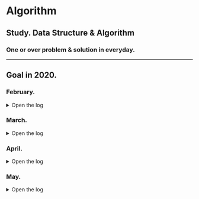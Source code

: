 # Algorithm
## Study. Data Structure &amp; Algorithm

### One or over problem & solution in everyday.

------

## Goal in 2020.

### February.
<details>
<summary>Open the log</summary>
<div markdown="1">
  
- 02.09) baekjoon 2156 
- 02.10) baekjoon 1912
- 02.11) baekjoon 10250(Incomplete)
- 02.12) baekjoon 10250, 1085, 11050, 2798
- 02.13) baekjoon 1018
- 02.14) baekjoon 1181
- 02.15) baekjoon 2609, 11650
- 02.16) departure(from South Korea, to Hungary)
- 02.17) baekjoon 10814
- 02.18) baekjoon 1259, 1920, 1978, 2164, 9012, 10816, 10828, 10845, 10866, 15829, 17626, 18111
- 02.19) baekjoon 1620, 1764, 2630, 11399, 11724, 11726
- 02.20) baekjoon 2606
- 02.21) baekjoon 1012, 1931, 11279
- 02.22) baekjoon 1260, 1697, 1918, 1927, 7569, 7576, 7662
- 02.23) baekjoon 1149, 1629, 1932, 2407, 11053, 11723, 11725, 15654
- 02.24) baekjoon 1991, 2167, 9663, 11004
- 02.25) baekjoon 1753, 1865, 1967, 2206, 9251, 11404, 12865
- 02.26) baekjoon 1167, 1786, 2263, 14938
- 02.27) baekjoon 9465, 15652, 15657, 15663, 15666
- 02.28) baekjoon 5639, 9205
- 02.29) baekjoon 1043, 1916

</div>
</details>

### March.
<details>
<summary>Open the log</summary>
<div markdown="1">
  
- 03.01) baekjoon 12851, 14502, 16953
- 03.02) baekjoon 2448, 17070
- 03.03) baekjoon 2096, 2638, 10830, 17144
- 03.04) baekjoon 1016, 1238, 1504, 11054, 11779, 18119
- 03.05) baekjoon 2166, 2467, 9252, 9466, 12852, 12849
- 03.06) baekjoon 1005, 1197, 1806, 2056, 2239, 2473
- 03.07) baekjoon 2252, 2623, 7579, 11049, 13460 
- 03.08) baekjoon 2098, 7453, 10942, 12100, 14003
- 03.09) baekjoon 9328
- 03.10) baekjoon 1107, 1261, 16946
- 03.11) baekjoon 1405, 1600, 1759
- 03.12) baekjoon 10800
- 03.13) baekjoon 1533
- 03.14) departure(from Poland, to Qatar)
- 03.15) departure(from Qatar, to South Korea)
- 03.16) baekjoon 1647, 4386
- 03.17) programmers 60063(incompleted)
- 03.18) baekjoon 17136, programmers 60057(카카오공채, 문자열압축)
- 03.19) studying...
- 03.20) other projects
- 03.21) baekjoon 1525
- 03.22) programmers 60063
- 03.23) baekjoon 17406
- 03.24) baekjoon 17472, programmers 60061(기둥과 보, imcomplete)
- 03.25) other projects, baekjoon 15683(incomplete)
- 03.26) baekjoon 12094, 15683
- 03.27) programmers 60058(괄호변환)
- 03.28) baekjoon 15684, 17140
- 03.29) other projects
- 03.30) baekjoon 17837
- 03.31) baekjoon 17825(incomplete)

</div>
</details>


### April.
<details>
<summary>Open the log</summary>
<div markdown="1">
  
- 04.01) baekjoon 16638
- 04.02) ?
- 04.03) other project
- 04.04) baekjoon 17825, programmers 1830(x), 42894, 43104, 43165, swexpert 8352(x)
- 04.05) LINE Coding Test
- 04.06)
- 04.07) CS study
- 04.08) Cover Letter
- 04.09) Cover Letter
- 04.10) baekjoon 14503
- 04.11) Cover Letter
- 04.12) Cover Letter
- 04.13) 
- 04.14) 
- 04.15) Portfolio
- 04.16) Portfolio, CS Study
- 04.17) programmers 42892(길찾기게임), baek 2214, 15685

</div>
</details>

### May.
<details>
<summary>Open the log</summary>
<div markdown="1">
  
- 05.10) change C++ -> JAVA
- 05.16) 우아한테크 코테 2차
- 05.17) hackday development
- 05.18) hackday development


</div>
</details>
